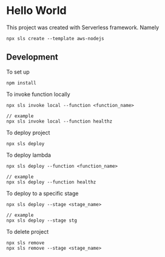 # Hello World

This project was created with Serverless framework. Namely

```
npx sls create --template aws-nodejs
```

## Development

To set up

```
npm install
```

To invoke function locally

```
npx sls invoke local --function <function_name>

// example
npx sls invoke local --function healthz
```

To deploy project

```
npx sls deploy
```

To deploy lambda

```
npx sls deploy --function <function_name>

// example
npx sls deploy --function healthz
```

To deploy to a specific stage

```
npx sls deploy --stage <stage_name>

// example
npx sls deploy --stage stg
```

To delete project

```
npx sls remove
npx sls remove --stage <stage_name>
```
